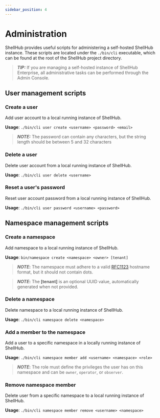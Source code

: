 ```yaml
---
sidebar_position: 4
---
```


# Administration

ShellHub provides useful scripts for administering a self-hosted ShellHub instance. These scripts are located under the `./bin/cli` executable, which can be found at the root of the ShellHub project directory.

> **_TIP:_** If you are managing a self-hosted instance of ShellHub Enterprise, all administrative tasks can be performed through the Admin Console.

## User management scripts

### Create a user

Add user account to a local running instance of ShellHub.

**Usage**: `./bin/cli user create <username> <password> <email>`

> **_NOTE:_** The password can contain any characters, but the string length should be between 5 and 32 characters 

### Delete a user

Delete user account from a local running instance of ShellHub.

**Usage**: `./bin/cli user delete <username>`

### Reset a user's password

Reset user account password from a local running instance of ShellHub.

**Usage**: `./bin/cli user password <username> <password>`

## Namespace management scripts

### Create a namespace

Add namespace to a local running instance of ShellHub.

**Usage**: `bin/namespace create <namespace> <owner> [tenant]`

> **_NOTE_:** The namespace must adhere to a valid [RFC1123](https://www.rfc-editor.org/rfc/rfc1123) hostname format, but it should not contain dots.

> **_NOTE_:** The **[tenant]** is an optional UUID value, automatically generated when not provided.

### Delete a namespace

Delete namespace to a local running instance of ShellHub.

**Usage**: `./bin/cli namespace delete <namespace>`

### Add a member to the namespace

Add a user to a specific namespace in a locally running instance of ShellHub.

**Usage**: `./bin/cli namespace member add <username> <namespace> <role>`

> **_NOTE_:** The role must define the privileges the user has on this namespace and can be `owner`, `operator`, or `observer`.

### Remove namespace member

Delete user from a specific namespace to a local running instance of ShellHub.

**Usage**: `./bin/cli namespace member remove <username> <namespace>`
